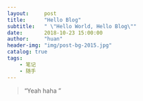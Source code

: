 ```yaml
---
layout:     post
title:      "Hello Blog"
subtitle:   " \"Hello World, Hello Blog\""
date:       2018-10-23 15:00:00
author:     "huan"
header-img: "img/post-bg-2015.jpg"
catalog: true
tags:
    - 笔记
    - 随手
---
```


> “Yeah  haha ”


 
